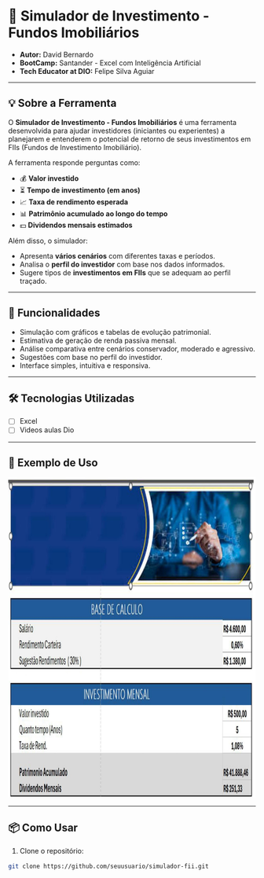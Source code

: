 # 🏢 Simulador de Investimento - Fundos Imobiliários

- **Autor:** David Bernardo
- **BootCamp:** Santander - Excel com Inteligência Artificial
- **Tech Educator at DIO:** Felipe Silva Aguiar

---

## 💡 Sobre a Ferramenta

O **Simulador de Investimento - Fundos Imobiliários** é uma ferramenta desenvolvida para ajudar investidores (iniciantes ou experientes) a planejarem e entenderem o potencial de retorno de seus investimentos em FIIs (Fundos de Investimento Imobiliário).

A ferramenta responde perguntas como:

- 💰 **Valor investido**
- ⏳ **Tempo de investimento (em anos)**
- 📈 **Taxa de rendimento esperada**
- 📊 **Patrimônio acumulado ao longo do tempo**
- 💵 **Dividendos mensais estimados**

Além disso, o simulador:

- Apresenta **vários cenários** com diferentes taxas e períodos.
- Analisa o **perfil do investidor** com base nos dados informados.
- Sugere tipos de **investimentos em FIIs** que se adequam ao perfil traçado.

---

## 🚀 Funcionalidades

- Simulação com gráficos e tabelas de evolução patrimonial.
- Estimativa de geração de renda passiva mensal.
- Análise comparativa entre cenários conservador, moderado e agressivo.
- Sugestões com base no perfil do investidor.
- Interface simples, intuitiva e responsiva.

---

## 🛠️ Tecnologias Utilizadas

- [ ] Excel
- [ ] Videos aulas Dio

---

## 📸 Exemplo de Uso

![exemplo do simulador](./images/demoFina_page-0001.jpg)

---

## 📦 Como Usar

1. Clone o repositório:

```bash
git clone https://github.com/seuusuario/simulador-fii.git
```
